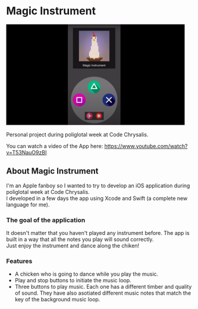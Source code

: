 # Magic Instrument

<img src="./magic instrument/logo.png" width="480px" />

Personal project during poliglotal week at Code Chrysalis.

You can watch a video of the App here: https://www.youtube.com/watch?v=T53NauO9zBI


## About Magic Instrument

I'm an Apple fanboy so I wanted to try to develop an iOS application during poliglotal week at Code Chrysalis.
</br>
I developed in a few days the app using Xcode and Swift (a complete new language for me).

### The goal of the application

It doesn't matter that you haven't played any instrument before. The app is built in a way that all the notes you play will
sound correctly. 
</br>
Just enjoy the instrument and dance along the chiken!

### Features

- A chicken who is going to dance while you play the music.
- Play and stop buttons to initiate the music loop.
- Three buttons to play music. Each one has a different timber and quality of sound. They have also asotiated different music notes that match the key of the background music loop.

